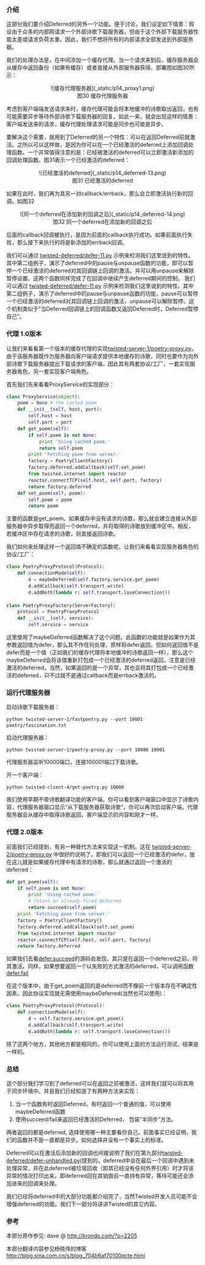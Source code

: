 ### 介绍

这部分我们要介绍Deferred的另外一个功能。便于讨论，我们设定如下情景：假设由于众多的内部网请求一个外部诗歌下载服务器，但由于这个外部下载服务器性能太差或请求负荷太重。因此，我们不想将所有的内部请求全部发送到外部服务器。

我们的处理办法是，在中间添加一个缓存代理。当一个请求来到后，缓存服务器会从缓存中返回备份（如果有缓存）或者直接从外部服务器获得。部署图如图30所示：

<center>![缓存代理服务器](_static/p14_proxy1.png)</center>
<center>图30 缓存代理服务器</center>

考虑到客户端端发送请求来时，缓存代理可能会将本地缓冲的诗歌取出返回，也有可能需要异步等待外部诗歌下载服务器的回复。如此一来，就会出现这样的情景：客户端发送来的请求，缓存代理处理请求可能是同步也可能是异步。

要解决这个需要，就用到了Deferred的另一个特性：可以在返回Deferred前就激活。之所以可以这样做，是因为你可以在一个已经激活的deferred上添加回调处理函数。一个非常值得注意的是：已经被激活的deferred可以立即激活新添加的回调处理函数。图31表示一个已经激活的deferred：

<center>![已经激活的deferred](_static/p14_deferred-13.png)</center>
<center>图31 已经激活的deferred</center>

如果在此时，我们再为其另一对callback/errback，那么会立即激活执行新的回调。如图32

<center>![同一个deferred在添加新的回调之后](_static/p14_deferred-14.png)</center>
<center>图32 同一个deferred在添加新的回调之后</center>

后面的callback回调被执行，是因为前面的callback执行成功。如果前面执行失败，那么接下来执行的将是新添加的errback回调。

我们可以通过 [twisted-deferred/defer-11.py](http://github.com/jdavisp3/twisted-intro/blob/master/twisted-deferred/defer-11.py) 示例来检测我们这里说到的特性。其中第二组例子，演示了deferred中的pause与unpause函数的功能，即可以暂停一个已经激活的deferred对其回调链上回调的激活。并可以用unpause来解除暂停设置。这两个函数同样完成了在回调中继续产生deferred期间的控制。
我们可以通过 [twisted-deferred/defer-11.py](http://github.com/jdavisp3/twisted-intro/blob/master/twisted-deferred/defer-11.py) 示例来检测我们这里说到的特性。其中第二组例子，演示了deferred中的pause与unpause函数的功能，pause可以暂停一个已经激活的deferred对其回调链上回调的激活，unpause可以解除暂停。这个机制类似于“当Deferred回调链上的回调函数又返回Deferred时，Deferred暂停自己”。

### 代理 1.0版本

让我们来看看第一个版本的缓存代理的实现[twisted-server-1/poetry-proxy.py](http://github.com/jdavisp3/twisted-intro/blob/master/twisted-server-1/poetry-proxy.py)。由于该服务器既作为服务器向客户端请求提供本地缓存的诗歌，同时也要作为向外部诗歌下载服务器提出下载请求的客户端，因此其有两套协议/工厂，一套实现服务器角色，另一套实现客户端角色。

首先我们先来看看ProxyService的实现部分：
```python
class ProxyService(object):
    poem = None # the cached poem
    def __init__(self, host, port):
        self.host = host
        self.port = port
    def get_poem(self):
        if self.poem is not None:
            print 'Using cached poem.'
            return self.poem
        print 'Fetching poem from server.'
        factory = PoetryClientFactory()
        factory.deferred.addCallback(self.set_poem)
        from twisted.internet import reactor
        reactor.connectTCP(self.host, self.port, factory)
        return factory.deferred
    def set_poem(self, poem):
        self.poem = poem
        return poem
```
主要的函数是get_poem。如果缓存中没有请求的诗歌，那么就会建立连接从外部服务器中异步取得而返回一个deferred，并将取得的诗歌放到缓冲区中。相反，若缓冲区中存在请求的诗歌，则直接返回诗歌。

我们如何来处理这样一个返回值不确定的函数呢，让我们来看看实现服务器角色的协议/工厂：
```python
class PoetryProxyProtocol(Protocol):
    def connectionMade(self):
        d = maybeDeferred(self.factory.service.get_poem)
        d.addCallback(self.transport.write)
        d.addBoth(lambda r: self.transport.loseConnection())

class PoetryProxyFactory(ServerFactory):
    protocol = PoetryProxyProtocol
    def __init__(self, service):
        self.service = service
```
这里使用了maybeDeferred函数解决了这个问题。此函数的功能就是如果作为其参数返回值为defer，那么其不作任何处理，原样将defer返回。但如何返回值不是defer而是一个值（正如我们的缓存代理将本地缓冲的诗歌返回一样），那么这个maybeDeferred会将该值重新打包成一个已经激活的deferred返回，注意是已经激活的deferred。当然，如果返回的是一个异常，其也会将其打包成一个已经激活的deferred，只不过就不是通过callback而是errback激活的。

### 运行代理服务器

启动诗歌下载服务器：
```
python twisted-server-1/fastpoetry.py --port 10001 poetry/fascination.txt
```
启动代理服务器：
```
python twisted-server-1/poetry-proxy.py --port 10000 10001
```
代理服务器监听10000端口，连接100001端口下载诗歌。

开一个客户端：
```
python twisted-client-4/get-poetry.py 10000
```
我们使用早期不带诗歌翻译功能的客户端。你可以看到客户端窗口中显示了诗歌内容，代理服务器窗口显示“从下载服务器获取诗歌”。你可以再次启动客户端，代理服务器会从缓存中取得诗歌返回，客户端显示的内容和刚才一样。

### 代理 2.0版本

前面我们已经提到，有另一种替代方法来实现这一机制。这在 [twisted-server-2/poetry-proxy.py](http://github.com/jdavisp3/twisted-intro/blob/master/twisted-server-2/poetry-proxy.py) 中很好的说明了。即我们可以返回一个已经激活的defer，放在这儿就是如果缓存代理中有请求的诗歌，那么就通过返回一个激活的deferred：
```python
def get_poem(self):
    if self.poem is not None:
        print 'Using cached poem.'
        # return an already-fired deferred
        return succeed(self.poem)
    print 'Fetching poem from server.'
    factory = PoetryClientFactory()
    factory.deferred.addCallback(self.set_poem)
    from twisted.internet import reactor
    reactor.connectTCP(self.host, self.port, factory)
    return factory.deferred
```
如果我们去看[defer.succeed](http://twistedmatrix.com/trac/browser/trunk/twisted/internet/defer.py)的源码会发现，其只是在返回一个deferred之前，将其激活。同样，如果想要返回一个以失败的方式激活的deferred，可以调用函数[defer.fail](http://twistedmatrix.com/trac/browser/trunk/twisted/internet/defer.py)

在这个版本中，由于get_poem返回的是deferred而不像前一个版本存在不确定性因素。因此协议实现就无需使用maybeDeferred(当然也可以使用)：
```python
class PoetryProxyProtocol(Protocol):
    def connectionMade(self):
        d = self.factory.service.get_poem()
        d.addCallback(self.transport.write)
        d.addBoth(lambda r: self.transport.loseConnection())
```
除了这两个地方，其他地方都是相同的，你可以使用上面的方法运行测试，结果是一样的。

### 总结

这个部分我们学习到了deferred可以在返回之前被激活，这样我们就可以将其用于同步环境中。并且我们已经知道了有两种方法来实现：

1. 当一个函数有时返回Deferred，有时返回一个普通的值，可以使用maybeDeferred函数
2. 使用succeed/fail来返回已经激活的Deferred， 包装“半同步”方法。

两者返回的都是deferred, 选择使用哪一种主要看你自己。前面事实已经证明，我们的函数并不是一直都是异步。如何选择并没有一个事实上的标准。

Deferred可以在激活后添加新的回调也间接说明了我们在第九部分[twisted-deferred/defer-unhandled.py](http://github.com/jdavisp3/twisted-intro/blob/master/twisted-deferred/defer-unhandled.py)(提到的，deferred中会在最后一个回调中遇到未处理异常，并在此deferred被垃圾回收（即其已经没有任何外界引用）时才将该异常的情况打印出来。即deferred回在其销毁前一直持有异常，等待可能还会添加进来的回调来处理。

我们已经将deferred中的大部分功能都介绍完了，当然Twisted开发人员可能不会增强deferred的功能。我们下一部分将讲讲Twisted的其它内容。

### 参考

本部分原作参见: dave @ <http://krondo.com/?p=2205>

本部分翻译内容参见杨晓伟的博客 <http://blog.sina.com.cn/s/blog_704b6af70100qcte.html>
